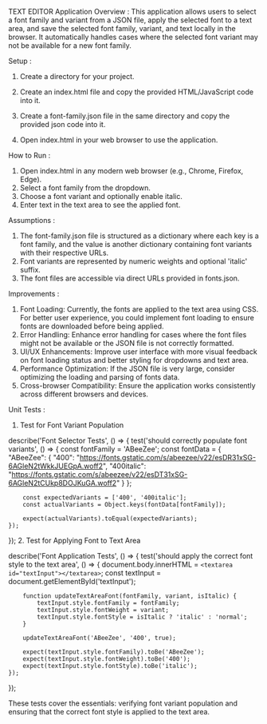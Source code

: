 TEXT EDITOR Application
Overview : 
This application allows users to select a font family and variant from a JSON file, apply the selected font to a text area, and save the selected font family, variant, and text locally in the browser. It automatically handles cases where the selected font variant may not be available for a new font family.

Setup : 
1. Create a directory for your project.

2. Create an index.html file and copy the provided HTML/JavaScript code into it.

3. Create a font-family.json file in the same directory and copy the provided json code into it.

4. Open index.html in your web browser to use the application.

How to Run :
1. Open index.html in any modern web browser (e.g., Chrome, Firefox, Edge).
2. Select a font family from the dropdown.
3. Choose a font variant and optionally enable italic.
4. Enter text in the text area to see the applied font.

Assumptions : 
1. The font-family.json file is structured as a dictionary where each key is a font family, and the value is another dictionary containing font variants with their respective URLs.
2. Font variants are represented by numeric weights and optional 'italic' suffix.
3. The font files are accessible via direct URLs provided in fonts.json.

Improvements : 

1. Font Loading: Currently, the fonts are applied to the text area using CSS. For better user experience, you could implement font loading to ensure fonts are downloaded before being applied.
2. Error Handling: Enhance error handling for cases where the font files might not be available or the JSON file is not correctly formatted.
3. UI/UX Enhancements: Improve user interface with more visual feedback on font loading status and better styling for dropdowns and text area.
4. Performance Optimization: If the JSON file is very large, consider optimizing the loading and parsing of fonts data.
5. Cross-browser Compatibility: Ensure the application works consistently across different browsers and devices.

Unit Tests :
1. Test for Font Variant Population

describe('Font Selector Tests', () => {
    test('should correctly populate font variants', () => {
        const fontFamily = 'ABeeZee';
        const fontData = {
            "ABeeZee": {
                "400": "https://fonts.gstatic.com/s/abeezee/v22/esDR31xSG-6AGleN2tWkkJUEGpA.woff2",
                "400italic": "https://fonts.gstatic.com/s/abeezee/v22/esDT31xSG-6AGleN2tCUkp8DOJKuGA.woff2"
            }
        };

        const expectedVariants = ['400', '400italic'];
        const actualVariants = Object.keys(fontData[fontFamily]);

        expect(actualVariants).toEqual(expectedVariants);
    });
});
2. Test for Applying Font to Text Area

describe('Font Application Tests', () => {
    test('should apply the correct font style to the text area', () => {
        document.body.innerHTML = `<textarea id="textInput"></textarea>`;
        const textInput = document.getElementById('textInput');

        function updateTextAreaFont(fontFamily, variant, isItalic) {
            textInput.style.fontFamily = fontFamily;
            textInput.style.fontWeight = variant;
            textInput.style.fontStyle = isItalic ? 'italic' : 'normal';
        }

        updateTextAreaFont('ABeeZee', '400', true);

        expect(textInput.style.fontFamily).toBe('ABeeZee');
        expect(textInput.style.fontWeight).toBe('400');
        expect(textInput.style.fontStyle).toBe('italic');
    });
});

These tests cover the essentials: verifying font variant population and ensuring that the correct font style is applied to the text area.